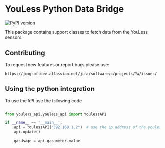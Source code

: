 # YouLess Python Data Bridge
[![PyPI version](https://badge.fury.io/py/youless-api.svg)](https://badge.fury.io/py/youless-api)

This package contains support classes to fetch data from the YouLess sensors.

## Contributing

To request new features or report bugs please use:

    https://jongsoftdev.atlassian.net/jira/software/c/projects/YA/issues/

## Using the python integration

To use the API use the following code:

```python

from youless_api.youless_api import YoulessAPI

if __name__ == '__main__':
    api = YoulessAPI("192.168.1.2")  # use the ip address of the youless device
    api.update()

    gasUsage = api.gas_meter.value

```